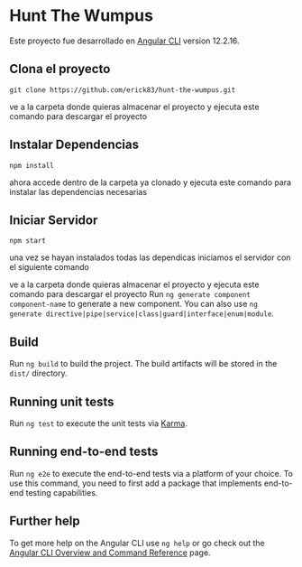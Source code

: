 # Hunt The Wumpus

Este proyecto fue desarrollado en  [Angular CLI](https://github.com/angular/angular-cli) version 12.2.16.

## Clona el proyecto
  ```
  git clone https://github.com/erick83/hunt-the-wumpus.git
  ```
ve a la carpeta donde quieras almacenar el proyecto y ejecuta este comando para descargar el proyecto

## Instalar Dependencias

  ```
  npm install
  ```
ahora accede dentro de la carpeta ya clonado y ejecuta este comando para instalar las dependencias necesarias

## Iniciar Servidor
  ```
  npm start
  ```
una vez se hayan instalados todas las dependicas iniciamos el servidor con el siguiente comando 

ve a la carpeta donde quieras almacenar el proyecto y ejecuta este comando para descargar el proyecto
Run `ng generate component component-name` to generate a new component. You can also use `ng generate directive|pipe|service|class|guard|interface|enum|module`.

## Build

Run `ng build` to build the project. The build artifacts will be stored in the `dist/` directory.

## Running unit tests

Run `ng test` to execute the unit tests via [Karma](https://karma-runner.github.io).

## Running end-to-end tests

Run `ng e2e` to execute the end-to-end tests via a platform of your choice. To use this command, you need to first add a package that implements end-to-end testing capabilities.

## Further help

To get more help on the Angular CLI use `ng help` or go check out the [Angular CLI Overview and Command Reference](https://angular.io/cli) page.
